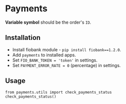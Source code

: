 # Payments

**Variable symbol** should be the order's `ID`.


## Installation

- Install fiobank module - `pip install fiobank==1.2.0`.
- Add `payments` to installed apps.
- Set `FIO_BANK_TOKEN = 'token'` in settings.
- Set `PAYMENT_ERROR_RATE = 0` (percentage) in settings.


## Usage

    from payments.utils import check_payments_status
    check_payments_status()
